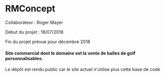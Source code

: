 # RMConcept

Collaborateur : Roger Mayer

Début du projet : 18/07/2018

Fin du projet prévue pour décembre 2018

#### Site commercial dont le domaine est la vente de balles de golf personnalisables.

Le dépôt est rendu public car le site actuel n'utilise plus cette base de code
